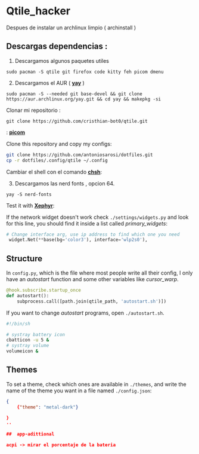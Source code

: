 # Qtile_hacker
Despues de instalar un archlinux limpio ( archinstall ) 
## Descargas dependencias :
1. Descargamos algunos paquetes utiles 
```
sudo pacman -S qtile git firefox code kitty feh picom dmenu
```
2. Descargamos el AUR ( **[yay](https://github.com/Jguer/yay?tab=readme-ov-file)** )
```
sudo pacman -S --needed git base-devel && git clone https://aur.archlinux.org/yay.git && cd yay && makepkg -si
```

Clonar mi repositorio : 
```
git clone https://github.com/cristhian-bot0/qtile.git
```
 : 
**[picom](https://wiki.archlinux.org/title/Picom)**

Clone this repository and copy my configs:

```bash
git clone https://github.com/antoniosarosi/dotfiles.git
cp -r dotfiles/.config/qtile ~/.config
```
Cambiar el shell con el comando **[chsh](https://www.ochobitshacenunbyte.com/2020/03/02/cambiar-la-shell-de-un-usuario-en-linux-con-chsh/)**: 



3. Descargamos las nerd fonts , opcion 64. 
```
yay -S nerd-fonts 
```


Test it with **[Xephyr](https://github.com/cristhian-bot0/qtile.git)**:


If the network widget doesn't work check ```./settings/widgets.py``` and look
for this line, you should find it inside a list called *primary_widgets*:

```python
# Change interface arg, use ip address to find which one you need
 widget.Net(**base(bg='color3'), interface='wlp2s0'),
```


## Structure

In ```config.py```, which is the file where most people write all their config,
I only have an *autostart* function and some other variables like
*cursor_warp*.

```python
@hook.subscribe.startup_once
def autostart():
    subprocess.call([path.join(qtile_path, 'autostart.sh')])
```

If you want to change *autostart* programs, open  ```./autostart.sh```.

```bash
#!/bin/sh

# systray battery icon
cbatticon -u 5 &
# systray volume
volumeicon &
```

## Themes

To set a theme, check which ones are available in ```./themes```, and write
the name of the theme you want in a file named ```./config.json```:

```json
{
    {"theme": "metal-dark"}

}
··

##  app-adittional

acpi -> mirar el porcentaje de la bateria
